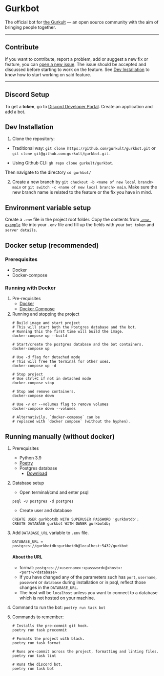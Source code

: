 # Gurkbot

The official bot for [the Gurkult](https://gurkult.com/discord) — an open source community with the aim of bringing people together.

---

## Contribute

If you want to contribute, report a problem, add or suggest a new fix or feature, you can [open a new issue](https://github.com/gurkult/gurkbot/issues/new/choose). The issue should be accepted and discussed before starting to work on the feature. See [Dev Installation](#Dev-Installation) to know how to start working on said feature.

---

## Discord Setup

To get a **token**, go to [Discord Developer Portal](https://discord.com/developers/applications). Create an application and add a bot.

## Dev Installation
1. Clone the repository:
- Traditional way: `git clone https://github.com/gurkult/gurkbot.git` or `git clone git@github.com:gurkult/gurkbot.git`.

- Using Github CLI: `gh repo clone gurkult/gurkbot`.

Then navigate to the directory `cd gurkbot/`

2. Create a new branch by `git checkout -b <name of new local branch> main` or `git switch -c <name of new local branch> main`. Make sure the new branch name is related to the feature or the fix you have in mind.


## Environment variable setup
Create a `.env` file in the project root folder.
Copy the contents from [`.env-example`](https://github.com/gurkult/gurkbot/blob/main/.env-example) file into your `.env` file and fill up the fields with your `bot token` and `server details`.


## Docker setup (recommended)
### Prerequisites
- Docker
- Docker-compose


### Running with Docker
1. Pre-requisites
    - [Docker](https://docs.docker.com/engine/install/)
    - [Docker Compose](https://docs.docker.com/compose/install/)
4. Running and stopping the project
    ```SH
    # Build image and start project
    # This will start both the Postgres database and the bot.
    # Running this the first time will build the image.
    docker-compose up --build

    # Start/create the postgres database and the bot containers.
    docker-compose up

    # Use -d flag for detached mode
    # This will free the terminal for other uses.
    docker-compose up -d

    # Stop project
    # Use ctrl+C if not in detached mode
    docker-compose stop

    # Stop and remove containers.
    docker-compose down

    # Use -v or --volumes flag to remove volumes
    docker-compose down --volumes

    # Alternativily, `docker-compose` can be
    # replaced with `docker compose` (without the hyphen).
    ```


## Running manually (without docker)
1. Prerequisites
    - Python 3.9
    - [Poetry](https://python-poetry.org/docs/#installation)
    - Postgres database
        - [Download](https://www.postgresql.org/download/)

2. Database setup
    - Open terminal/cmd and enter psql
    ```SH
    psql -U postgres -d postgres
    ```
    - Create user and database
    ```SH
    CREATE USER gurkbotdb WITH SUPERUSER PASSWORD 'gurkbotdb';
    CREATE DATABASE gurkbot WITH OWNER gurkbotdb;
    ```
3. Add `DATABASE_URL` variable to `.env` file.
    ```
    DATABASE_URL = postgres://gurkbotdb:gurkbotdb@localhost:5432/gurkbot
    ```
    #### About the URL
    - format: `postgres://<username>:<password>@<host>:<port>/<database>`
    - If you have changed any of the parameters such has `port`, `username`, `password` or `database` during installation or in psql, reflect those changes in the `DATABASE_URL`.
    - The host will be `localhost` unless you want to connect to a database which is not hosted on your machine.

4. Command to run the bot: `poetry run task bot`
5. Commands to remember:
    ```SH
    # Installs the pre-commit git hook.
    poetry run task precommit

    # Formats the project with black.
    poetry run task format

    # Runs pre-commit across the project, formatting and linting files.
    poetry run task lint

    # Runs the discord bot.
    poetry run task bot
    ```
